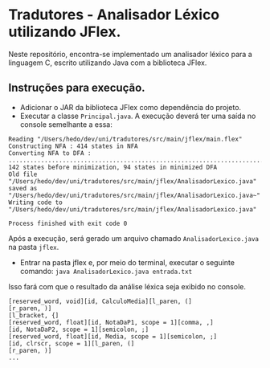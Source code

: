 # Tradutores - Analisador Léxico utilizando JFlex.

Neste repositório, encontra-se implementado um analisador léxico para a linguagem C, escrito utilizando Java com a biblioteca JFlex.

## Instruções para execução.
- Adicionar o JAR da biblioteca JFlex como dependência do projeto.
- Executar a classe `Principal.java`. A execução deverá ter uma saída no console semelhante a essa:

```
Reading "/Users/hedo/dev/uni/tradutores/src/main/jflex/main.flex"
Constructing NFA : 414 states in NFA
Converting NFA to DFA : 
............................................................................................................................................
142 states before minimization, 94 states in minimized DFA
Old file "/Users/hedo/dev/uni/tradutores/src/main/jflex/AnalisadorLexico.java" saved as "/Users/hedo/dev/uni/tradutores/src/main/jflex/AnalisadorLexico.java~"
Writing code to "/Users/hedo/dev/uni/tradutores/src/main/jflex/AnalisadorLexico.java"

Process finished with exit code 0
```
Após a execução, será gerado um arquivo chamado `AnalisadorLexico.java` na pasta `jflex`.
- Entrar na pasta jflex e, por meio do terminal, executar o seguinte comando:
`java AnalisadorLexico.java entrada.txt`

Isso fará com que o resultado da análise léxica seja exibido no console.
```
[reserved_word, void][id, CalculoMedia][l_paren, (]
[r_paren, )]
[l_bracket, {]
[reserved_word, float][id, NotaDaP1, scope = 1][comma, ,]
[id, NotaDaP2, scope = 1][semicolon, ;]
[reserved_word, float][id, Media, scope = 1][semicolon, ;]
[id, clrscr, scope = 1][l_paren, (]
[r_paren, )]
...
```
